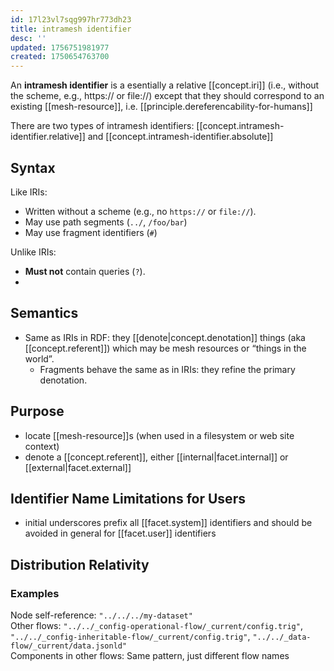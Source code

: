```yaml
---
id: 17l23vl7sqg997hr773dh23
title: intramesh identifier
desc: ''
updated: 1756751981977
created: 1750654763700
---
```


An **intramesh identifier** is a esentially a relative [[concept.iri]] (i.e., without the scheme, e.g., https:// or file://) except that they should correspond to an existing [[mesh-resource]], i.e. [[principle.dereferencability-for-humans]]

There are two types of intramesh identifiers: [[concept.intramesh-identifier.relative]] and [[concept.intramesh-identifier.absolute]]

## Syntax

Like IRIs:

  * Written without a scheme (e.g., no `https://` or `file://`).
  * May use path segments (`../`, `/foo/bar`) 
  * May use fragment identifiers (`#`)

Unlike IRIs:

  * **Must not** contain queries (`?`).
  * 

## Semantics

- Same as IRIs in RDF: they [[denote|concept.denotation]] things (aka [[concept.referent]]) which may be mesh resources or “things in the world”.
  - Fragments behave the same as in IRIs: they refine the primary denotation.

## Purpose

- locate [[mesh-resource]]s (when used in a filesystem or web site context)
- denote a [[concept.referent]], either [[internal|facet.internal]] or [[external|facet.external]]

## Identifier Name Limitations for Users

- initial underscores prefix all [[facet.system]] identifiers and should be avoided in general for [[facet.user]] identifiers

## Distribution Relativity



### Examples

Node self-reference: `"../../../my-dataset"`  
Other flows: `"../../_config-operational-flow/_current/config.trig"`, `"../../_config-inheritable-flow/_current/config.trig"`, `"../../_data-flow/_current/data.jsonld"`  
Components in other flows: Same pattern, just different flow names
